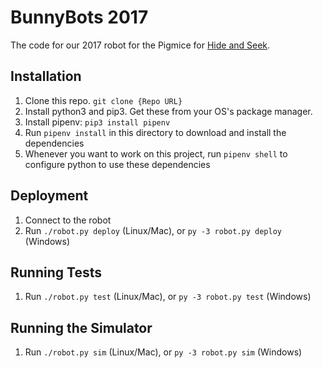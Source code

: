 # BunnyBots 2017
The code for our 2017 robot for the Pigmice for [Hide and Seek](http://team1540.org/bunnybots/).

## Installation
1. Clone this repo. `git clone {Repo URL}`
2. Install python3 and pip3. Get these from your OS's package manager.
3. Install pipenv: `pip3 install pipenv`
4. Run `pipenv install` in this directory to download and install the dependencies
5. Whenever you want to work on this project, run `pipenv shell` to configure python to use these dependencies

## Deployment
1. Connect to the robot
2. Run `./robot.py deploy` (Linux/Mac), or `py -3 robot.py deploy` (Windows)

## Running Tests
1. Run `./robot.py test` (Linux/Mac), or `py -3 robot.py test` (Windows)

## Running the Simulator
1. Run `./robot.py sim` (Linux/Mac), or `py -3 robot.py sim` (Windows)
